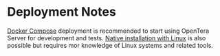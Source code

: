 # Deployment Notes

[Docker Compose](deployment/DeployWithDockerCompose.md) deployment is recommended to start using OpenTera Server for development and tests. [Native installation with Linux](deployment/DeployWithLinuxNative.md) is also possible but requires mor knowledge of Linux systems and related tools.
